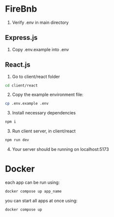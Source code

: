 # FireBnb

1. Verify .env in main directory

## Express.js

1. Copy .env.example into .env

## React.js

1. Go to client/react folder

```bash
cd client/react
```

2. Copy the example environment file:

```bash
cp .env.example .env
```

3. Install necessary dependencies

```bash
npm i
```

3. Run client server, in client/react

```bash
npm run dev
```

4. Your server should be running on localhost:5173

# Docker

each app can be run using:

```bash
docker compose up app_name
```

you can start all apps at once using:

```bash
docker compose up
```
